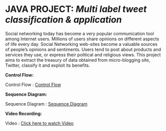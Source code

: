 # JAVA PROJECT: *Multi label tweet classification & application*

Social networking today has become a very popular communication tool among Internet users. Millions of users share opinions on different aspects of life every day. Social Networking web-sites become a valuable sources of people’s opinions and sentiments. Users tend to post about products and services they use, or express their political and religious views. This project aims to extract the treasury of data obtained from micro-blogging site, Twitter, classify it and exploit its benefits.



**Control Flow:**

Control Flow : [Control Flow] 

**Sequence Diagram:**

Sequence Diagram   :  [Sequence Diagram]

**Video Recording:**    

Video   :   [Click here to watch Video]


[Control Flow]: <https://github.com/vishesh381/Tweet-Classification/blob/main/MultiLabel%20Tweet%20Classification%20%26%20Application/control%20flow.jpg>

[Sequence Diagram]: <https://github.com/vishesh381/Tweet-Classification/blob/main/MultiLabel%20Tweet%20Classification%20%26%20Application/sequence%20diagram.jpg>

[Click here to watch Video]: <https://github.com/vishesh381/Tweet-Classification/blob/main/MultiLabel%20Tweet%20Classification%20%26%20Application/CD/DEMOSTRATION%20VIDEOS/VIDEO1_CONSUMER_MODULE.avi>
